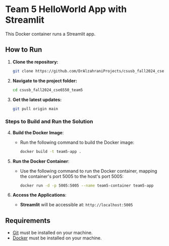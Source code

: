 # Team 5 HelloWorld App with Streamlit

This Docker container runs a Streamlit app.

## How to Run

1. **Clone the repository:**
    ```bash
    git clone https://github.com/DrAlzahraniProjects/csusb_fall2024_cse6550_team5.git
    ```

2. **Navigate to the project folder:**
    ```bash
    cd csusb_fall2024_cse6550_team5
    ```

3. **Get the latest updates:**
    ```bash
    git pull origin main
    ```


### Steps to Build and Run the Solution

4. **Build the Docker Image**:
   - Run the following command to build the Docker image:
     ```bash
     docker build -t team5-app .
     ```

5. **Run the Docker Container**:
   - Use the following command to run the Docker container, mapping the container's port 5005 to the host's port 5005:
     ```bash
     docker run -d -p 5005:5005 --name team5-container team5-app
     ```

6. **Access the Applications**:
   - **Streamlit** will be accessible at: `http://localhost:5005`

## Requirements
- [Git](https://git-scm.com/book/en/v2/Getting-Started-Installing-Git) must be installed on your machine.
- [Docker](https://docs.docker.com/get-docker/) must be installed on your machine.
